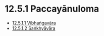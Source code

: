 # 12.5.1 Paccayānuloma

* [12.5.1.1 Vibhaṅgavāra](12.5.1/12.5.1.1.md)
* [12.5.1.2 Saṅkhyāvāra](12.5.1/12.5.1.2.md)
